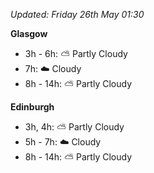*Updated: Friday 26th May 01:30*

**Glasgow**

* 3h - 6h: :partly_sunny: Partly Cloudy
* 7h: :cloud: Cloudy
* 8h - 14h: :partly_sunny: Partly Cloudy

**Edinburgh**

* 3h, 4h: :partly_sunny: Partly Cloudy
* 5h - 7h: :cloud: Cloudy
* 8h - 14h: :partly_sunny: Partly Cloudy
